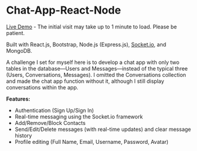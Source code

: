 # Chat-App-React-Node

[Live Demo](https://chat.tdem.ir) - The initial visit may take up to 1 minute to load. Please be patient.

Built with React.js, Bootstrap, Node.js (Express.js), [Socket.io](https://socket.io/), and MongoDB.

A challenge I set for myself here is to develop a chat app with only two tables in the database—Users and Messages—instead of the typical three (Users, Conversations, Messages). I omitted the Conversations collection and made the chat app function without it, although I still display conversations within the app.

**Features:**

-   Authentication (Sign Up/Sign In)
-   Real-time messaging using the Socket.io framework
-   Add/Remove/Block Contacts
-   Send/Edit/Delete messages (with real-time updates) and clear message history
-   Profile editing (Full Name, Email, Username, Password, Avatar)
